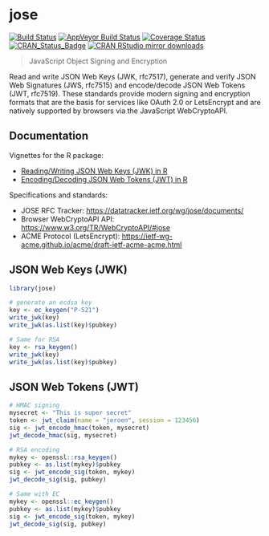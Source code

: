 # jose

[![Build Status](https://travis-ci.org/jeroen/jose.svg?branch=master)](https://travis-ci.org/jeroen/jose)
[![AppVeyor Build Status](https://ci.appveyor.com/api/projects/status/github/jeroen/jose?branch=master&svg=true)](https://ci.appveyor.com/project/jeroen/jose)
[![Coverage Status](https://codecov.io/github/jeroen/jose/coverage.svg?branch=master)](https://codecov.io/github/jeroen/jose?branch=master)
[![CRAN_Status_Badge](http://www.r-pkg.org/badges/version/jose)](http://cran.r-project.org/package=jose)
[![CRAN RStudio mirror downloads](http://cranlogs.r-pkg.org/badges/jose)](http://cran.r-project.org/web/packages/jose/index.html)

> JavaScript Object Signing and Encryption

Read and write JSON Web Keys (JWK, rfc7517), generate and verify JSON
Web Signatures (JWS, rfc7515) and encode/decode JSON Web Tokens (JWT, rfc7519).
These standards provide modern signing and encryption formats that are the basis
for services like OAuth 2.0 or LetsEncrypt and are natively supported by browsers
via the JavaScript WebCryptoAPI.

## Documentation

Vignettes for the R package:

 - [Reading/Writing JSON Web Keys (JWK) in R](https://cran.r-project.org/web/packages/jose/vignettes/jwk.html)
 - [Encoding/Decoding JSON Web Tokens (JWT) in R](https://cran.r-project.org/web/packages/jose/vignettes/jwt.html)

Specifications and standards:

 - JOSE RFC Tracker: https://datatracker.ietf.org/wg/jose/documents/
 - Browser WebCryptoAPI API: https://www.w3.org/TR/WebCryptoAPI/#jose
 - ACME Protocol (LetsEncrypt): https://ietf-wg-acme.github.io/acme/draft-ietf-acme-acme.html

## JSON Web Keys (JWK)

```r
library(jose)

# generate an ecdsa key
key <- ec_keygen("P-521")
write_jwk(key)
write_jwk(as.list(key)$pubkey)

# Same for RSA
key <- rsa_keygen()
write_jwk(key)
write_jwk(as.list(key)$pubkey)
```

## JSON Web Tokens (JWT)

```r
# HMAC signing
mysecret <- "This is super secret"
token <- jwt_claim(name = "jeroen", session = 123456)
sig <- jwt_encode_hmac(token, mysecret)
jwt_decode_hmac(sig, mysecret)

# RSA encoding
mykey <- openssl::rsa_keygen()
pubkey <- as.list(mykey)$pubkey
sig <- jwt_encode_sig(token, mykey)
jwt_decode_sig(sig, pubkey)

# Same with EC
mykey <- openssl::ec_keygen()
pubkey <- as.list(mykey)$pubkey
sig <- jwt_encode_sig(token, mykey)
jwt_decode_sig(sig, pubkey)
```
